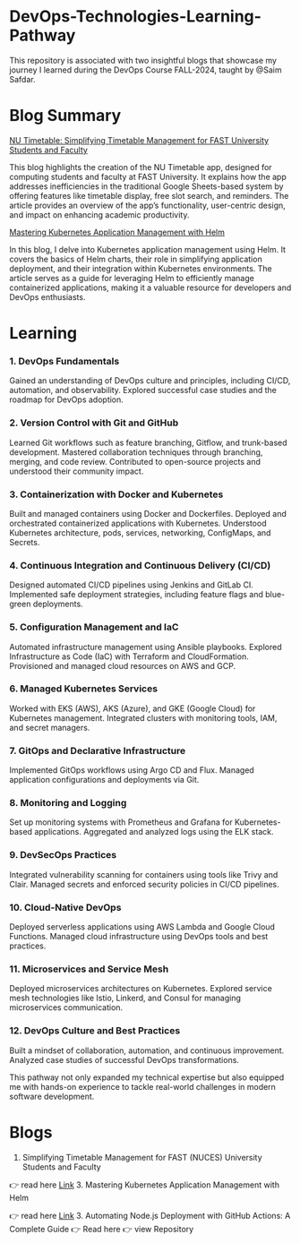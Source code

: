 # DevOps-Technologies-Learning-Pathway
This repository is associated with two insightful blogs that showcase my journey I learned during the DevOps Course FALL-2024, taught by @Saim Safdar.

# Blog Summary
[NU Timetable: Simplifying Timetable Management for FAST University Students and Faculty](https://medium.com/@ahmad-imran/nu-timetable-simplifying-timetable-management-for-fast-university-students-and-faculty-aa058232e162)

This blog highlights the creation of the NU Timetable app, designed for computing students and faculty at FAST University. It explains how the app addresses inefficiencies in the traditional Google Sheets-based system by offering features like timetable display, free slot search, and reminders. The article provides an overview of the app’s functionality, user-centric design, and impact on enhancing academic productivity.

[Mastering Kubernetes Application Management with Helm](https://medium.com/@ahmad-imran/nu-timetable-simplifying-timetable-management-for-fast-university-students-and-faculty-aa058232e162)

In this blog, I delve into Kubernetes application management using Helm. It covers the basics of Helm charts, their role in simplifying application deployment, and their integration within Kubernetes environments. The article serves as a guide for leveraging Helm to efficiently manage containerized applications, making it a valuable resource for developers and DevOps enthusiasts.

# Learning
### 1. DevOps Fundamentals
Gained an understanding of DevOps culture and principles, including CI/CD, automation, and observability.
Explored successful case studies and the roadmap for DevOps adoption.

### 2. Version Control with Git and GitHub
Learned Git workflows such as feature branching, Gitflow, and trunk-based development.
Mastered collaboration techniques through branching, merging, and code review.
Contributed to open-source projects and understood their community impact.

### 3. Containerization with Docker and Kubernetes
Built and managed containers using Docker and Dockerfiles.
Deployed and orchestrated containerized applications with Kubernetes.
Understood Kubernetes architecture, pods, services, networking, ConfigMaps, and Secrets.

### 4. Continuous Integration and Continuous Delivery (CI/CD)
Designed automated CI/CD pipelines using Jenkins and GitLab CI.
Implemented safe deployment strategies, including feature flags and blue-green deployments.

### 5. Configuration Management and IaC
Automated infrastructure management using Ansible playbooks.
Explored Infrastructure as Code (IaC) with Terraform and CloudFormation.
Provisioned and managed cloud resources on AWS and GCP.

### 6. Managed Kubernetes Services
Worked with EKS (AWS), AKS (Azure), and GKE (Google Cloud) for Kubernetes management.
Integrated clusters with monitoring tools, IAM, and secret managers.

### 7. GitOps and Declarative Infrastructure
Implemented GitOps workflows using Argo CD and Flux.
Managed application configurations and deployments via Git.

### 8. Monitoring and Logging
Set up monitoring systems with Prometheus and Grafana for Kubernetes-based applications.
Aggregated and analyzed logs using the ELK stack.

### 9. DevSecOps Practices
Integrated vulnerability scanning for containers using tools like Trivy and Clair.
Managed secrets and enforced security policies in CI/CD pipelines.

### 10. Cloud-Native DevOps
Deployed serverless applications using AWS Lambda and Google Cloud Functions.
Managed cloud infrastructure using DevOps tools and best practices.

### 11. Microservices and Service Mesh
Deployed microservices architectures on Kubernetes.
Explored service mesh technologies like Istio, Linkerd, and Consul for managing microservices communication.

### 12. DevOps Culture and Best Practices
Built a mindset of collaboration, automation, and continuous improvement.
Analyzed case studies of successful DevOps transformations.

This pathway not only expanded my technical expertise but also equipped me with hands-on experience to tackle real-world challenges in modern software development.

# Blogs
1. Simplifying Timetable Management for FAST (NUCES) University Students and Faculty

 👉 read here [Link](https://medium.com/@ahmad-imran/nu-timetable-simplifying-timetable-management-for-fast-university-students-and-faculty-aa058232e162)
3. Mastering Kubernetes Application Management with Helm
 
 👉 read here [Link](https://medium.com/@ahmad-imran/mastering-kubernetes-application-management-with-helm-41a524a4db42)
3. Automating Node.js Deployment with GitHub Actions: A Complete Guide
 👉 Read here
 👉 view Repository 
